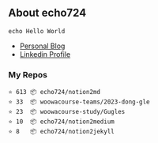 ## About echo724

<pre><code>echo Hello World</code></pre>

- [Personal Blog](https://medium.com/@echo724)
- [Linkedin Profile](https://www.linkedin.com/in/echo724)

### My Repos
```
⭐️ 613 📦 echo724/notion2md
⭐️ 33  📦 woowacourse-teams/2023-dong-gle
⭐️ 23  📦 woowacourse-study/Gugles
⭐️ 10  📦 echo724/notion2medium
⭐️ 8   📦 echo724/notion2jekyll
```
